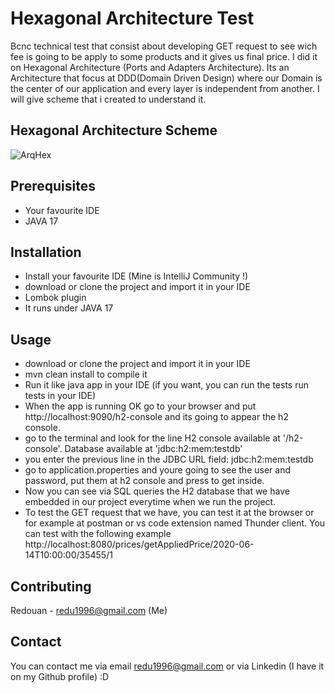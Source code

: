 
# Hexagonal Architecture Test

Bcnc technical test that consist about developing GET request to see wich fee is going to be apply to some products and it gives us final price.
I did it on Hexagonal Architecture (Ports and Adapters Architecture). Its an Architecture that focus at DDD(Domain Driven Design) where our Domain is the center of our application and every layer is independent from another. I will give scheme that i created to understand it.



## Hexagonal Architecture Scheme
![ArqHex](https://github.com/reduan96/HexArqTest/assets/45995667/b04e3fb2-5b73-4220-b88b-0b490c30a49d)

## Prerequisites

- Your favourite IDE
- JAVA 17

## Installation

- Install your favourite IDE (Mine is IntelliJ Community !)
- download or clone the project and import it in your IDE
- Lombok plugin
- It runs under JAVA 17
## Usage

- download or clone the project and import it in your IDE
- mvn clean install to compile it
- Run it like java app in your IDE (if you want, you can run the tests run tests in your IDE)
- When the app is running OK go to your browser and put http://localhost:9090/h2-console and its going to appear the h2 console.
- go to the terminal and look for the line H2 console available at '/h2-console'. Database available at 'jdbc:h2:mem:testdb'
- you enter the previous line in the JDBC URL field: jdbc:h2:mem:testdb
- go to application.properties and youre going to see the user and password, put them at h2 console and press to get inside.
- Now you can see via SQL queries the H2 database that we have embedded in our project everytime when we run the project.
- To test the GET request that we have, you can test it at the browser or for example at postman or vs code extension named Thunder client. You can test with the following example http://localhost:8080/prices/getAppliedPrice/2020-06-14T10:00:00/35455/1
## Contributing

Redouan - redu1996@gmail.com (Me)
## Contact

You can contact me via email redu1996@gmail.com or via Linkedin (I have it on my Github profile) :D
